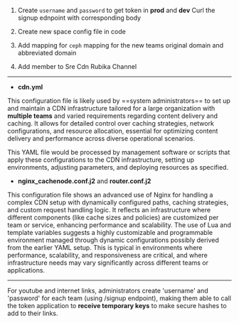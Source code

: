 1. Create `username` and `password` to get token in **prod** and **dev**
   Curl the signup ednpoint with corresponding body 
   
1. Create new space
   config file in code
   
2. Add mapping for `ceph`
   mapping for the new teams original domain and abbreviated domain
    
3. Add member to Sre Cdn Rubika Channel

-----------------------------------

- **cdn.yml**
  
This configuration file is likely used by ==system administrators== to set up and maintain a CDN infrastructure tailored for a large organization with **multiple teams** and varied requirements regarding content delivery and caching. It allows for detailed control over caching strategies, network configurations, and resource allocation, essential for optimizing content delivery and performance across diverse operational scenarios.

This YAML file would be processed by management software or scripts that apply these configurations to the CDN infrastructure, setting up environments, adjusting parameters, and deploying resources as specified.

- **nginx_cachenode.conf.j2** and **router.conf.j2**
  
This configuration file shows an advanced use of Nginx for handling a complex CDN setup with dynamically configured paths, caching strategies, and custom request handling logic. It reflects an infrastructure where different components (like cache sizes and policies) are customized per team or service, enhancing performance and scalability. The use of Lua and template variables suggests a highly customizable and programmable environment managed through dynamic configurations possibly derived from the earlier YAML setup. This is typical in environments where performance, scalability, and responsiveness are critical, and where infrastructure needs may vary significantly across different teams or applications.

----------------------------------------------

For youtube and internet links, administrators create 'username' and 'password' for each team (using /signup endpoint), making them able to call the token application to **receive temporary keys** to make secure hashes to add to their links. 